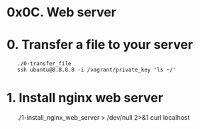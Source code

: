 # 0x0C. Web server

# 0. Transfer a file to your server


<ul>

    ./0-transfer_file
    ssh ubuntu@8.8.8.8 -i /vagrant/private_key 'ls ~/'
</ul>

# 1. Install nginx web server


<ul>
    ./1-install_nginx_web_server > /dev/null 2>&1
    curl localhost
</ul>